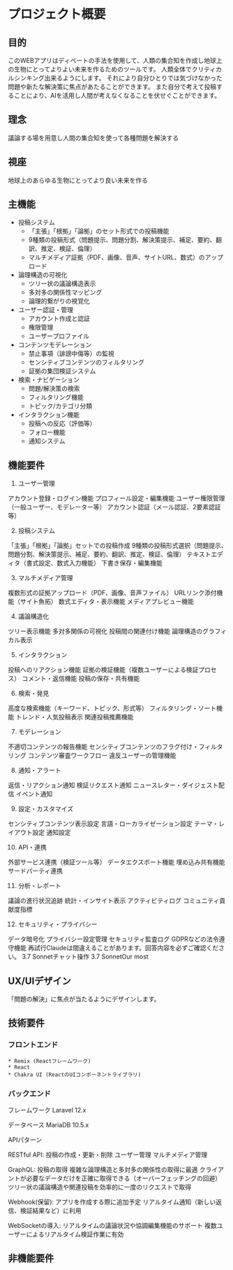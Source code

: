 
# プロジェクト概要

## 目的
このWEBアプリはディベートの手法を使用して、人類の集合知を作成し地球上の生物にとってよりよい未来を作るためのツールです。
人類全体でクリティカルシンキング出来るようにします。
それにより自分ひとりでは気づけなかった問題や新たな解決策に焦点があたることができます。
また自分で考えて投稿することにより、AIを活用し人間が考えなくなることを伏せぐことができます。

## 理念
議論する場を用意し人間の集合知を使って各種問題を解決する

## 視座
地球上のあらゆる生物にとってより良い未来を作る

## 主機能

* 投稿システム
    * 「主張」「根拠」「論拠」のセット形式での投稿機能
    * 9種類の投稿形式（問題提示、問題分割、解決策提示、補足、要約、翻訳、推定、検証、倫理）
    * マルチメディア証拠（PDF、画像、音声、サイトURL、数式）のアップロード
* 論理構造の可視化
    * ツリー状の議論構造表示
    * 多対多の関係性マッピング
    * 論理的繋がりの視覚化
* ユーザー認証・管理
    * アカウント作成と認証
    * 権限管理
    * ユーザープロファイル
* コンテンツモデレーション
    * 禁止事項（誹謗中傷等）の監視
    * センシティブコンテンツのフィルタリング
    * 証拠の集団検証システム
* 検索・ナビゲーション
    * 問題/解決策の検索
    * フィルタリング機能
    * トピック/カテゴリ分類
* インタラクション機能
    * 投稿への反応（評価等）
    * フォロー機能
    * 通知システム

## 機能要件

1. ユーザー管理

アカウント登録・ログイン機能
プロフィール設定・編集機能
ユーザー権限管理（一般ユーザー、モデレーター等）
アカウント認証（メール認証、2要素認証等）

2. 投稿システム

「主張」「根拠」「論拠」セットでの投稿作成
9種類の投稿形式選択（問題提示、問題分割、解決策提示、補足、要約、翻訳、推定、検証、倫理）
テキストエディタ（書式設定、数式入力機能）
下書き保存・編集機能

3. マルチメディア管理

複数形式の証拠アップロード（PDF、画像、音声ファイル）
URLリンク添付機能（サイト魚拓）
数式エディタ・表示機能
メディアプレビュー機能

4. 議論構造化

ツリー表示機能
多対多関係の可視化
投稿間の関連付け機能
論理構造のグラフィカル表示

5. インタラクション

投稿へのリアクション機能
証拠の検証機能（複数ユーザーによる検証プロセス）
コメント・返信機能
投稿の保存・共有機能

6. 検索・発見

高度な検索機能（キーワード、トピック、形式等）
フィルタリング・ソート機能
トレンド・人気投稿表示
関連投稿推薦機能

7. モデレーション

不適切コンテンツの報告機能
センシティブコンテンツのフラグ付け・フィルタリング
コンテンツ審査ワークフロー
違反ユーザーの管理機能

8. 通知・アラート

返信・リアクション通知
検証リクエスト通知
ニュースレター・ダイジェスト配信
イベント通知

9. 設定・カスタマイズ

センシティブコンテンツ表示設定
言語・ローカライゼーション設定
テーマ・レイアウト設定
通知設定

10. API・連携

外部サービス連携（検証ツール等）
データエクスポート機能
埋め込み共有機能
サードパーティ連携

11. 分析・レポート

議論の進行状況追跡
統計・インサイト表示
アクティビティログ
コミュニティ貢献度指標

12. セキュリティ・プライバシー

データ暗号化
プライバシー設定管理
セキュリティ監査ログ
GDPRなどの法令遵守機能
再試行Claudeは間違えることがあります。回答内容を必ずご確認ください。 3.7 Sonnetチャット操作 3.7 SonnetOur most 


## UX/UIデザイン

「問題の解決」に焦点が当たるようにデザインします。

## 技術要件

### フロントエンド
    * Remix (Reactフレームワーク)
    * React
    * Chakra UI (ReactのUIコンポーネントライブラリ)

### バックエンド

フレームワーク Laravel 12.x

データベース MariaDB 10.5.x

APIパターン

RESTful API:
    投稿の作成・更新・削除
    ユーザー管理
    マルチメディア管理

GraphQL:
    投稿の取得
    複雑な論理構造と多対多の関係性の取得に最適
    クライアントが必要なデータだけを正確に取得できる（オーバーフェッチングの回避）
    ツリー状の議論構造や関連投稿を効率的に一度のリクエストで取得

Webhook(保留):
    アプリを作成する際に追加予定
    リアルタイム通知（新しい返信、検証結果など）に利用

WebSocketの導入:
    リアルタイムの議論状況や協調編集機能のサポート
    複数ユーザーによるリアルタイム検証作業に有効

## 非機能要件


